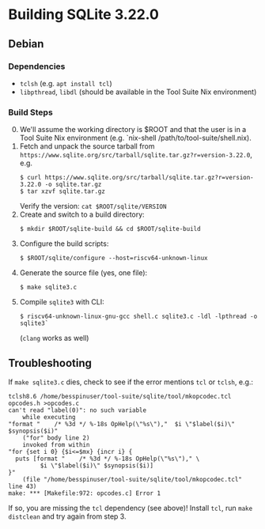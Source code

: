 # Building SQLite 3.22.0

## Debian

### Dependencies

- `tclsh` (e.g. `apt install tcl`)
- `libpthread`, `libdl` (should be available in the Tool Suite Nix environment)

### Build Steps

0. We'll assume the working directory is $ROOT and that the user is in a Tool Suite Nix environment (e.g. `nix-shell /path/to/tool-suite/shell.nix).
1. Fetch and unpack the source tarball from
   `https://www.sqlite.org/src/tarball/sqlite.tar.gz?r=version-3.22.0`, e.g.
   ```
   $ curl https://www.sqlite.org/src/tarball/sqlite.tar.gz?r=version-3.22.0 -o sqlite.tar.gz
   $ tar xzvf sqlite.tar.gz
   ```
   Verify the version: `cat $ROOT/sqlite/VERSION`
2. Create and switch to a build directory: 
   ```
   $ mkdir $ROOT/sqlite-build && cd $ROOT/sqlite-build
   ```
3. Configure the build scripts: 
   ```
   $ $ROOT/sqlite/configure --host=riscv64-unknown-linux
   ```
4. Generate the source file (yes, one file):
   ```
   $ make sqlite3.c
   ```
5. Compile `sqlite3` with CLI:
   ```
   $ riscv64-unknown-linux-gnu-gcc shell.c sqlite3.c -ldl -lpthread -o sqlite3` 
   ```
   (`clang` works as well)

## Troubleshooting

If `make sqlite3.c` dies, check to see if the error mentions `tcl` or `tclsh`, e.g.:
```
tclsh8.6 /home/besspinuser/tool-suite/sqlite/tool/mkopcodec.tcl opcodes.h >opcodes.c
can't read "label(0)": no such variable
    while executing
"format "    /* %3d */ %-18s OpHelp(\"%s\"),"  $i \"$label($i)\" $synopsis($i)"
    ("for" body line 2)
    invoked from within
"for {set i 0} {$i<=$mx} {incr i} {
  puts [format "    /* %3d */ %-18s OpHelp(\"%s\")," \
         $i \"$label($i)\" $synopsis($i)]
}"
    (file "/home/besspinuser/tool-suite/sqlite/tool/mkopcodec.tcl" line 43)
make: *** [Makefile:972: opcodes.c] Error 1
```

If so, you are missing the `tcl` dependency (see above)! Install `tcl`, run `make distclean` and try again from step 3.
